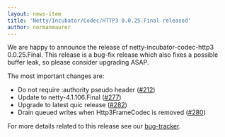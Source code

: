 ```yaml
---
layout: news-item
title: 'Netty/Incubator/Codec/HTTP3 0.0.25.Final released'
author: normanmaurer
---
```


We are happy to announce the release of netty-incubator-codec-http3 0.0.25.Final. This release is  a bug-fix release which also fixes a possible buffer leak, so please consider upgrading ASAP.


The most important changes are:

* Do not require :authority pseudo header ([#212](https://github.com/netty/netty-incubator-codec-http3/pull/212))
* Update to netty-4.1.106.Final ([#277](https://github.com/netty/netty-incubator-codec-http3/pull/277))
* Upgrade to latest quic release ([#282](https://github.com/netty/netty-incubator-codec-http3/pull/282))
* Drain queued writes when Http3FrameCodec is removed ([#280](https://github.com/netty/netty-incubator-codec-http3/pull/280))

For more details related to this release see our [bug-tracker](https://github.com/netty/netty-incubator-codec-http3/issues?q=is%3Aclosed+milestone%3A0.0.25.Final). 
